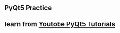 ## **PyQt5** Practice
## learn from [Youtobe PyQt5 Tutorials](https://www.youtube.com/watch?v=Lkiz_Z-EXXc&list=PLLPsLcbaFY21h8bnBBig8Y0YgOdGpzIjm)
